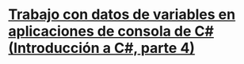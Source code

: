 # [Trabajo con datos de variables en aplicaciones de consola de C# (Introducción a C#, parte 4)](https://learn.microsoft.com/es-es/training/paths/get-started-c-sharp-part-4/)
